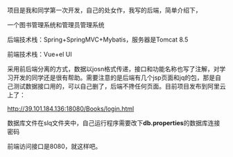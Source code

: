 项目是我和同学第一次开发，自己的处女作，我写的后端，简单介绍下，

一个图书管理系统和管理员管理系统

后端技术栈：Spring+SpringMVC+Mybatis，服务器是Tomcat 8.5

前端技术栈：Vue+el UI

采用前后端分离的方式，数据以josn格式传递，接口和功能名称也写了注解，对学习开发的同学还是很有帮助。需要注意的是后端有几个jsp页面和jq的包，那是自己测试数据接口用的，可以自己删了，后端不搀任何页面。目前项目发布到阿里云上了：

<http://39.101.184.136:18080/Books/login.html>

数据库文件在slq文件夹中，自己运行程序需要改下**db.properties**的数据库连接密码

前端访问接口是8080，就这样吧。

